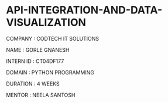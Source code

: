 # API-INTEGRATION-AND-DATA-VISUALIZATION

COMPANY : CODTECH IT SOLUTIONS

NAME : GORLE GNANESH

INTERN ID : CT04DF177

DOMAIN :  PYTHON PROGRAMMING

DURATION : 4 WEEKS

MENTOR : NEELA SANTOSH
